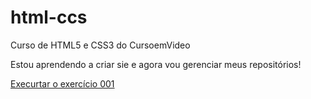 # html-ccs
 Curso de HTML5 e CSS3 do CursoemVideo

 Estou aprendendo a criar sie e agora vou gerenciar meus repositórios!
 
<a href="https://https://andrec0ddev.github.io/html-ccs/exercio/exe002/">Execurtar o exercício 001</a>